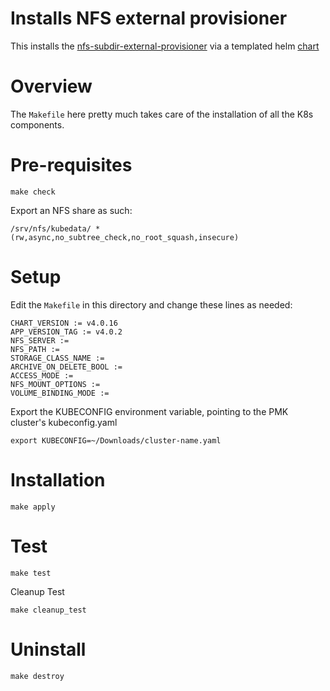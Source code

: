 # Installs NFS external provisioner

This installs the [nfs-subdir-external-provisioner](https://github.com/kubernetes-sigs/nfs-subdir-external-provisioner) via a templated helm [chart](https://github.com/kubernetes-sigs/nfs-subdir-external-provisioner/tree/master/charts/nfs-subdir-external-provisioner)

# Overview

The `Makefile` here pretty much takes care of the installation of all the K8s components.

# Pre-requisites

```shell
make check
```

Export an NFS share as such:
```
/srv/nfs/kubedata/ *(rw,async,no_subtree_check,no_root_squash,insecure)
```

# Setup

Edit the `Makefile` in this directory and change these lines as needed:

```
CHART_VERSION := v4.0.16
APP_VERSION_TAG := v4.0.2
NFS_SERVER :=
NFS_PATH :=
STORAGE_CLASS_NAME :=
ARCHIVE_ON_DELETE_BOOL :=
ACCESS_MODE :=
NFS_MOUNT_OPTIONS :=
VOLUME_BINDING_MODE :=
```

Export the KUBECONFIG environment variable, pointing to the PMK cluster's kubeconfig.yaml

```
export KUBECONFIG=~/Downloads/cluster-name.yaml
```

# Installation

```shell
make apply
```

# Test

```shell
make test
```

Cleanup Test

```shell
make cleanup_test
```

# Uninstall

```shell
make destroy
```
